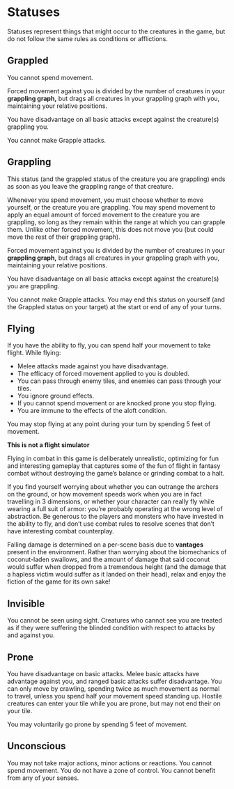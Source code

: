 # Statuses

Statuses represent things that might occur to the creatures in the game, but do not follow the same rules as conditions or afflictions.

## Grappled

You cannot spend movement.

Forced movement against you is divided by the number of creatures in your **grappling graph,** but drags all creatures in your grappling graph with you, maintaining your relative positions.

You have disadvantage on all basic attacks except against the creature(s) grappling you.

You cannot make Grapple attacks.

## Grappling

This status (and the grappled status of the creature you are grappling) ends as soon as you leave the grappling range of that creature.

Whenever you spend movement, you must choose whether to move yourself, or the creature you are grappling. You may spend movement to apply an equal amount of forced movement to the creature you are grappling, so long as they remain within the range at which you can grapple them. Unlike other forced movement, this does not move you (but could move the rest of their grappling graph).

Forced movement against you is divided by the number of creatures in your **grappling graph,** but drags all creatures in your grappling graph with you, maintaining your relative positions.

You have disadvantage on all basic attacks except against the creature(s) you are grappling.

You cannot make Grapple attacks. You may end this status on yourself (and the Grappled status on your target) at the start or end of any of your turns.

## Flying

If you have the ability to fly, you can spend half your movement to take flight. While flying:

- Melee attacks made against you have disadvantage.
- The efficacy of forced movement applied to you is doubled.
- You can pass through enemy tiles, and enemies can pass through your tiles.
- You ignore ground effects.
- If you cannot spend movement or are knocked prone you stop flying.
- You are immune to the effects of the aloft condition.

You may stop flying at any point during your turn by spending 5 feet of movement.

<div class="infobox">

**This is not a flight simulator**

Flying in combat in this game is deliberately unrealistic, optimizing for fun and interesting gameplay that captures some of the fun of flight in fantasy combat without destroying the game’s balance or grinding combat to a halt.

If you find yourself worrying about whether you can outrange the archers on the ground, or how movement speeds work when you are in fact travelling in 3 dimensions, or whether your character can really fly while wearing a full suit of armor: you’re probably operating at the wrong level of abstraction. Be generous to the players and monsters who have invested in the ability to fly, and don’t use combat rules to resolve scenes that don’t have interesting combat counterplay.

Falling damage is determined on a per-scene basis due to **vantages** present in the environment. Rather than worrying about the biomechanics of coconut-laden swallows, and the amount of damage that said coconut would suffer when dropped from a tremendous height (and the damage that a hapless victim would suffer as it landed on their head), relax and enjoy the fiction of the game for its own sake!

</div>

## Invisible

You cannot be seen using sight. Creatures who cannot see you are treated as if they were suffering the blinded condition with respect to attacks by and against you.

## Prone

You have disadvantage on basic attacks. Melee basic attacks have advantage against you, and ranged basic attacks suffer disadvantage. You can only move by crawling, spending twice as much movement as normal to travel, unless you spend half your movement speed standing up. Hostile creatures can enter your tile while you are prone, but may not end their on your tile.

You may voluntarily go prone by spending 5 feet of movement.

## Unconscious

You may not take major actions, minor actions or reactions. You cannot spend movement. You do not have a zone of control. You cannot benefit from any of your senses.
